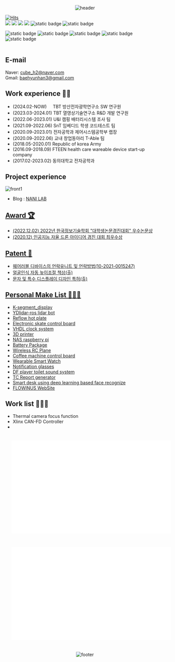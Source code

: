 
<div align = "center" >
  

![header](https://capsule-render.vercel.app/api?type=waving&&color=gradient&height=100&section=header&fontSize=100)
<div align = "left" left="20%" >

[![Hits](https://hits.seeyoufarm.com/api/count/incr/badge.svg?url=https%3A%2F%2Fgithub.com%2Fhyu-nani&count_bg=%23FFE29C&title_bg=%23FFC849&icon=&icon_color=%23D4D4D4&title=hits&edge_flat=true)](https://hits.seeyoufarm.com)<br/>
<img src="https://img.shields.io/badge/Arm-0091BD?style=for-the-badge&logo=Arm&logoColor=white">
<img src="https://img.shields.io/badge/<이름>-<RGB색상>?style=for-the-badge&logo=<로고이름>&logoColor=white">
<img src="https://img.shields.io/badge/<이름>-<RGB색상>?style=for-the-badge&logo=<로고이름>&logoColor=white">
<img src="https://img.shields.io/badge/Spring-6DB33F?style=for-the-badge&logo=Spring&logoColor=white">
<img alt="static badge" src="https://camo.githubusercontent.com/e80eeee929241a9514f741e87d6dd37eff46b2eeae8ec55393c4585407dc4d18/68747470733a2f2f696d672e736869656c64732e696f2f62616467652f5653436f64652d3030374143433f7374796c653d666c6174266c6f676f3d76697375616c73747564696f636f6465266c6f676f436f6c6f723d7768697465" data-canonical-src="https://img.shields.io/badge/VSCode-007ACC?style=flat&amp;logo=visualstudiocode&amp;logoColor=white" style="max-width: 100%;">
<img alt="static badge" src="https://camo.githubusercontent.com/373257371cf0a8254b72be0d5b6f789fe8c329bbd04ace74fcc9b44503e266aa/68747470733a2f2f696d672e736869656c64732e696f2f62616467652f56697375616c2053747564696f2d3543324439313f7374796c653d666c6174266c6f676f3d76697375616c73747564696f266c6f676f436f6c6f723d7768697465" data-canonical-src="https://img.shields.io/badge/Visual Studio-5C2D91?style=flat&amp;logo=visualstudio&amp;logoColor=white" style="max-width: 100%;">
<br/>

<img alt="static badge" src="https://camo.githubusercontent.com/8caa8033669927a6458e9cdad0e449e4116b0bb6db7a303cc506210ba6476688/68747470733a2f2f696d672e736869656c64732e696f2f62616467652f432d4138423943433f7374796c653d666c6174266c6f676f3d43266c6f676f436f6c6f723d7768697465" data-canonical-src="https://img.shields.io/badge/C-A8B9CC?style=flat&amp;logo=C&amp;logoColor=white" style="max-width: 100%;">
<img alt="static badge" src="https://camo.githubusercontent.com/6393130e1bda9a03fb47b171317ee6d929fed52c9e62de93a5fda1a1328d7980/68747470733a2f2f696d672e736869656c64732e696f2f62616467652f432b2b2d3030353939433f7374796c653d666c6174266c6f676f3d63706c7573706c7573266c6f676f436f6c6f723d7768697465" data-canonical-src="https://img.shields.io/badge/C++-00599C?style=flat&amp;logo=cplusplus&amp;logoColor=white" style="max-width: 100%;">
<img alt="static badge" src="https://camo.githubusercontent.com/3f3670ec83965cdac381d91f11b2be90b2c844367caa95ecfe19fe13d7d7a599/68747470733a2f2f696d672e736869656c64732e696f2f62616467652f507974686f6e2d3337373641423f7374796c653d666c6174266c6f676f3d507974686f6e266c6f676f436f6c6f723d7768697465" data-canonical-src="https://img.shields.io/badge/Python-3776AB?style=flat&amp;logo=Python&amp;logoColor=white" style="max-width: 100%;">
<img alt="static badge" src="https://camo.githubusercontent.com/d37e1ad57a01d3e60768793ec8511709e5ad29d03e4400d274db0ecd75cd8e14/68747470733a2f2f696d672e736869656c64732e696f2f62616467652f5542554e54552d4539353432393f7374796c653d666c6174266c6f676f3d5542554e5455266c6f676f436f6c6f723d7768697465" data-canonical-src="https://img.shields.io/badge/UBUNTU-E95429?style=flat&amp;logo=UBUNTU&amp;logoColor=white" style="max-width: 100%;">
<img alt="static badge" src="https://camo.githubusercontent.com/53b4ea54e54621ba4b625e9d8f85d6567409f950e30cc3676d99adffbbe0f853/68747470733a2f2f696d672e736869656c64732e696f2f62616467652f5261737062657272792050692d4132323834363f7374796c653d666c6174266c6f676f3d7261737062657272797069266c6f676f436f6c6f723d7768697465" data-canonical-src="https://img.shields.io/badge/Raspberry Pi-A22846?style=flat&amp;logo=raspberrypi&amp;logoColor=white" style="max-width: 100%;">

</div>
<br>
  
<div align = "left" left="20%" >
  
## E-mail 
Naver: cube_h2@naver.com <br>
Gmail: baehyunhan3@gmail.com
  
## Work experience 🏃🏻
- (2024.02-NOW)&nbsp;&nbsp;&nbsp;&nbsp;     TBT 방산전자광학연구소 SW 연구원
- (2023.03-2024.01) TBT 열영상기술연구소 R&D 개발 연구원
- (2022.06-2023.01) U&I 캠핑 배터리시스템 조사 팀
- (2021.09-2022.06) SnT 임베디드 학생 코드테스트 팀
- (2020.09-2023.01) 전자공학과 제어시스템공학부 랩장
- (2020.09-2022.06) 교내 창업동아리 T-Able 팀
- (2018.05-2020.01) Republic of korea Army
- (2016.09-2018.09) FTEEN health care wareable device start-up company
- (2017.02-2023.02) 동의대학교 전자공학과
  
## Project experience  
<img src = "https://blogfiles.pstatic.net/MjAyMjEyMDlfMjY5/MDAxNjcwNTc5MTgyODc0._dBPBptRcHhIb3tM9cTSIiKks02lrVmZefV4Pcufr2Mg.FukRv16tP5e82wReDytTgBoxvfPnSCuUhJEXAgGVCIgg.PNG.cube_h2/%EB%AC%B4%EC%A0%9C-1.png/%EB%AC%B4%EC%A0%9C-1.png"
  height="auto"
  left-margin="10px"
  width="20%"
  alt="front1" 
  border="0"
 />
- Blog : <a href="https://blog.naver.com/hyu_nani">NANI LAB

## Award 🏆
- (2022.12.02) 2022년 한국정보기술학회 "대학생논문경진대회" 우수논문상
- (2020.12) 인공지능 자율 드론 아이디어 경진 대회 최우수상
  
## Patent 📂
- 웨어러블 디바이스의 언락유니트 및 언락방법(10-2021-0015247)
- 얼굴인식 자동 높이조절 책상(출)
- 문자 및 특수 디스플레이 디자인 특허(출)

## Personal Make List 🧑🏻‍💻
- K-segment_display
- YDlidar-ros lidar bot
- Reflow hot plate
- Electronic skate control board
- VHDL clock system
- 3D printer
- NAS raspberry pi
- Battery Package
- Wireless RC Plane
- Coffee machine control board
- Wearable Smart Watch
- Notification glasses
- DF player toilet sound system
- TC Report generator
- Smart desk using deep learning based face recognize
- <a href="https://www.flowinus.com">FLOWINUS WebSite</a> 

## Work list 🧑🏻‍💻
- Thermal camera focus function
- Xlinx CAN-FD Controller 
- 

</div>
<div align = "center">
  
  <td>
    <img style="margin:20px;" src="https://raw.githubusercontent.com/hyu-nani/github-stats-transparent/output/generated/languages.svg">
  </td>
  <td>
    <img style="margin:20px;" src="https://raw.githubusercontent.com/hyu-nani/github-stats-transparent/output/generated/overview.svg">
  </td>
  
</div>
<div align = "center" >
  
![footer](https://capsule-render.vercel.app/api?type=waving&&color=gradient&height=100&section=footer&fontSize=90)
  
</div>
